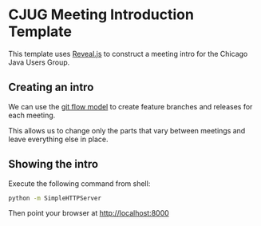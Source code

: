 # CJUG Meeting Introduction Template

This template uses [Reveal.js](https://github.com/hakimel/reveal.js/) to construct a meeting intro for the Chicago Java Users Group. 

## Creating an intro

We can use the [git flow model](http://nvie.com/posts/a-successful-git-branching-model/) to create feature branches and releases for each meeting.

This allows us to change only the parts that vary between meetings and leave everything else in place.

## Showing the intro

Execute the following command from shell:

```bash
python -m SimpleHTTPServer
```

Then point your browser at [http://localhost:8000](http://localhost:8000)